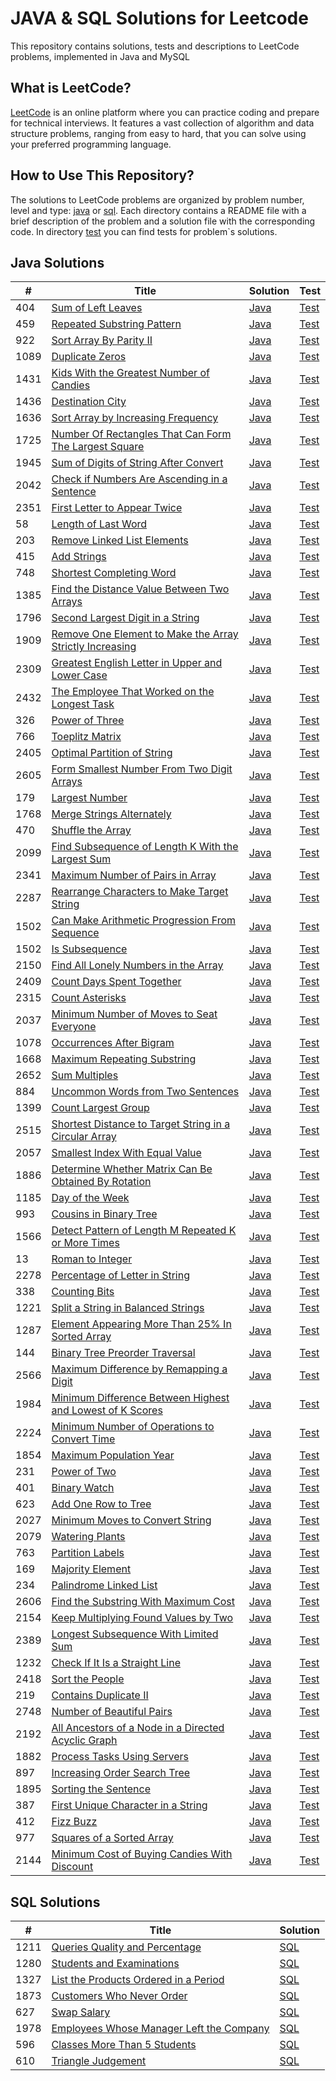 # JAVA & SQL Solutions for Leetcode

This repository contains solutions, tests and descriptions to LeetCode problems, implemented in Java and MySQL

## What is LeetCode?

[LeetCode](https://leetcode.com/) is an online platform where you can practice coding and prepare for technical interviews. It features a vast collection of algorithm and data structure problems, ranging from easy to hard, that you can solve using your preferred programming language.

## How to Use This Repository?

The solutions to LeetCode problems are organized by problem number, level and type: [java](https://github.com/SerhiiRyzhkov/leetcode/tree/master/src/main/java) or [sql](https://github.com/SerhiiRyzhkov/leetcode/tree/master/src/main/sql). Each directory contains a README file with a brief description of the problem and a solution file with the corresponding code. In directory [test](https://github.com/SerhiiRyzhkov/leetcode/tree/master/src/test/) you can find tests for problem`s solutions.


## Java Solutions

| #     | Title | Solution                                                                                     | Test                                                                                                  |
|-------| ----- |----------------------------------------------------------------------------------------------|-------------------------------------------------------------------------------------------------------|
| 404   | [Sum of Left Leaves](https://leetcode.com/problems/sum-of-left-leaves/) | [Java](https://github.com/SerhiiRyzhkov/leetcode/tree/master/src/main/java/easy/Task_404)    | [Test](https://github.com/SerhiiRyzhkov/leetcode/blob/master/src/test/easy/Task_404/SolutionTest.java) |
| 459   | [Repeated Substring Pattern](https://leetcode.com/problems/repeated-substring-pattern/) | [Java](https://github.com/SerhiiRyzhkov/leetcode/tree/master/src/main/java/easy/Task_459)    | [Test](https://github.com/SerhiiRyzhkov/leetcode/blob/master/src/test/easy/Task_459/SolutionTest.java) | 
| 922   | [Sort Array By Parity II](https://leetcode.com/problems/sort-array-by-parity-ii/) | [Java](https://github.com/SerhiiRyzhkov/leetcode/tree/master/src/main/java/easy/Task_922)    | [Test](https://github.com/SerhiiRyzhkov/leetcode/blob/master/src/test/easy/Task_922/SolutionTest.java) | 
| 1089  | [Duplicate Zeros](https://leetcode.com/problems/duplicate-zeros/) | [Java](https://github.com/SerhiiRyzhkov/leetcode/tree/master/src/main/java/easy/Task_1089)   | [Test](https://github.com/SerhiiRyzhkov/leetcode/blob/master/src/test/easy/Task_1089/SolutionTest.java) | 
| 1431  | [Kids With the Greatest Number of Candies](https://leetcode.com/problems/kids-with-the-greatest-number-of-candies/) | [Java](https://github.com/SerhiiRyzhkov/leetcode/tree/master/src/main/java/easy/Task_1431)   | [Test](https://github.com/SerhiiRyzhkov/leetcode/blob/master/src/test/easy/Task_1431/SolutionTest.java) | 
| 1436  | [Destination City](https://leetcode.com/problems/destination-city/) | [Java](https://github.com/SerhiiRyzhkov/leetcode/tree/master/src/main/java/easy/Task_1436)   | [Test](https://github.com/SerhiiRyzhkov/leetcode/blob/master/src/test/easy/Task_1436/SolutionTest.java) | 
| 1636  | [Sort Array by Increasing Frequency](https://leetcode.com/problems/sort-array-by-increasing-frequency/) | [Java](https://github.com/SerhiiRyzhkov/leetcode/tree/master/src/main/java/easy/Task_1636)   | [Test](https://github.com/SerhiiRyzhkov/leetcode/blob/master/src/test/easy/Task_1636/SolutionTest.java) | 
| 1725  | [Number Of Rectangles That Can Form The Largest Square](https://leetcode.com/problems/number-of-rectangles-that-can-form-the-largest-square/) | [Java](https://github.com/SerhiiRyzhkov/leetcode/tree/master/src/main/java/easy/Task_1725)   | [Test](https://github.com/SerhiiRyzhkov/leetcode/blob/master/src/test/easy/Task_1725/SolutionTest.java) | 
| 1945  | [Sum of Digits of String After Convert](https://leetcode.com/problems/sum-of-digits-of-string-after-convert/) | [Java](https://github.com/SerhiiRyzhkov/leetcode/tree/master/src/main/java/easy/Task_1945)   | [Test](https://github.com/SerhiiRyzhkov/leetcode/blob/master/src/test/easy/Task_1945/SolutionTest.java) | 
| 2042  | [Check if Numbers Are Ascending in a Sentence](https://leetcode.com/problems/check-if-numbers-are-ascending-in-a-sentence/) | [Java](https://github.com/SerhiiRyzhkov/leetcode/tree/master/src/main/java/easy/Task_2042)   | [Test](https://github.com/SerhiiRyzhkov/leetcode/blob/master/src/test/easy/Task_2042/SolutionTest.java) | 
| 2351  | [First Letter to Appear Twice](https://leetcode.com/problems/first-letter-to-appear-twice/) | [Java](https://github.com/SerhiiRyzhkov/leetcode/tree/master/src/main/java/easy/Task_2351)   | [Test](https://github.com/SerhiiRyzhkov/leetcode/blob/master/src/test/easy/Task_2351/SolutionTest.java) |
| 58    | [Length of Last Word](https://leetcode.com/problems/length-of-last-word/) | [Java](https://github.com/SerhiiRyzhkov/leetcode/tree/master/src/main/java/easy/Task_58)     | [Test](https://github.com/SerhiiRyzhkov/leetcode/blob/master/src/test/easy/Task_58/SolutionTest.java) | 
| 203   | [Remove Linked List Elements](https://leetcode.com/problems/remove-linked-list-elements/) | [Java](https://github.com/SerhiiRyzhkov/leetcode/tree/master/src/main/java/easy/Task_203)    | [Test](https://github.com/SerhiiRyzhkov/leetcode/blob/master/src/test/easy/Task_203/SolutionTest.java) | 
| 415   | [Add Strings](https://leetcode.com/problems/add-strings/) | [Java](https://github.com/SerhiiRyzhkov/leetcode/tree/master/src/main/java/easy/Task_415)    | [Test](https://github.com/SerhiiRyzhkov/leetcode/blob/master/src/test/easy/Task_415/SolutionTest.java) | 
| 748   | [Shortest Completing Word](https://leetcode.com/problems/shortest-completing-word/) | [Java](https://github.com/SerhiiRyzhkov/leetcode/tree/master/src/main/java/easy/Task_748)    | [Test](https://github.com/SerhiiRyzhkov/leetcode/blob/master/src/test/easy/Task_748/SolutionTest.java) | 
| 1385  | [Find the Distance Value Between Two Arrays](https://leetcode.com/problems/find-the-distance-value-between-two-arrays/) | [Java](https://github.com/SerhiiRyzhkov/leetcode/tree/master/src/main/java/easy/Task_1385)   | [Test](https://github.com/SerhiiRyzhkov/leetcode/blob/master/src/test/easy/Task_1385/SolutionTest.java) | 
| 1796  | [Second Largest Digit in a String](https://leetcode.com/problems/second-largest-digit-in-a-string/) | [Java](https://github.com/SerhiiRyzhkov/leetcode/tree/master/src/main/java/easy/Task_1796)   | [Test](https://github.com/SerhiiRyzhkov/leetcode/blob/master/src/test/easy/Task_1796/SolutionTest.java) | 
| 1909  | [Remove One Element to Make the Array Strictly Increasing](https://leetcode.com/problems/remove-one-element-to-make-the-array-strictly-increasing/) | [Java](https://github.com/SerhiiRyzhkov/leetcode/tree/master/src/main/java/easy/Task_1909)   | [Test](https://github.com/SerhiiRyzhkov/leetcode/blob/master/src/test/easy/Task_1909/SolutionTest.java) |
| 2309  | [Greatest English Letter in Upper and Lower Case](https://leetcode.com/problems/greatest-english-letter-in-upper-and-lower-case/) | [Java](https://github.com/SerhiiRyzhkov/leetcode/tree/master/src/main/java/easy/Task_2309)   | [Test](https://github.com/SerhiiRyzhkov/leetcode/blob/master/src/test/easy/Task_2309/SolutionTest.java) |
| 2432  | [The Employee That Worked on the Longest Task](https://leetcode.com/problems/the-employee-that-worked-on-the-longest-task/) | [Java](https://github.com/SerhiiRyzhkov/leetcode/tree/master/src/main/java/easy/Task_2432)   | [Test](https://github.com/SerhiiRyzhkov/leetcode/blob/master/src/test/easy/Task_2432/SolutionTest.java) |
| 326   | [Power of Three](https://leetcode.com/problems/power-of-three/) | [Java](https://github.com/SerhiiRyzhkov/leetcode/tree/master/src/main/java/easy/Task_326)    | [Test](https://github.com/SerhiiRyzhkov/leetcode/blob/master/src/test/easy/Task_326/SolutionTest.java) |
| 766   | [Toeplitz Matrix](https://leetcode.com/problems/power-of-three/) | [Java](https://github.com/SerhiiRyzhkov/leetcode/tree/master/src/main/java/easy/Task_766)    | [Test](https://github.com/SerhiiRyzhkov/leetcode/blob/master/src/test/easy/Task_766/SolutionTest.java) |
| 2405  | [Optimal Partition of String](https://leetcode.com/problems/optimal-partition-of-string/) | [Java](https://github.com/SerhiiRyzhkov/leetcode/tree/master/src/main/java/medium/Task_2405) | [Test](https://github.com/SerhiiRyzhkov/leetcode/blob/master/src/test/medium/Task_2405/SolutionTest.java) |
| 2605  | [Form Smallest Number From Two Digit Arrays](https://leetcode.com/problems/form-smallest-number-from-two-digit-arrays/) | [Java](https://github.com/SerhiiRyzhkov/leetcode/tree/master/src/main/java/easy/Task_2605)   | [Test](https://github.com/SerhiiRyzhkov/leetcode/blob/master/src/test/easy/Task_2605/SolutionTest.java) |
| 179   | [Largest Number](https://leetcode.com/problems/largest-number//) | [Java](https://github.com/SerhiiRyzhkov/leetcode/tree/master/src/main/java/medium/Task_179)  | [Test](https://github.com/SerhiiRyzhkov/leetcode/blob/master/src/test/medium/Task_179/SolutionTest.java) |
| 1768  | [Merge Strings Alternately](https://leetcode.com/problems/merge-strings-alternately/) | [Java](https://github.com/SerhiiRyzhkov/leetcode/tree/master/src/main/java/easy/Task_1768)   | [Test](https://github.com/SerhiiRyzhkov/leetcode/blob/master/src/test/easy/Task_1768/SolutionTest.java) |
| 470   | [Shuffle the Array](https://leetcode.com/problems/shuffle-the-array/) | [Java](https://github.com/SerhiiRyzhkov/leetcode/tree/master/src/main/java/easy/Task_470)    | [Test](https://github.com/SerhiiRyzhkov/leetcode/blob/master/src/test/easy/Task_470/SolutionTest.java) |
| 2099  | [Find Subsequence of Length K With the Largest Sum](https://leetcode.com/problems/find-subsequence-of-length-k-with-the-largest-sum/) | [Java](https://github.com/SerhiiRyzhkov/leetcode/tree/master/src/main/java/easy/Task_2099)   | [Test](https://github.com/SerhiiRyzhkov/leetcode/blob/master/src/test/easy/Task_2099/SolutionTest.java) |
| 2341  | [Maximum Number of Pairs in Array](https://leetcode.com/problems/maximum-number-of-pairs-in-array/) | [Java](https://github.com/SerhiiRyzhkov/leetcode/tree/master/src/main/java/easy/Task_2341)   | [Test](https://github.com/SerhiiRyzhkov/leetcode/blob/master/src/test/easy/Task_2341/SolutionTest.java) |
| 2287  | [Rearrange Characters to Make Target String](https://leetcode.com/problems/rearrange-characters-to-make-target-string/) | [Java](https://github.com/SerhiiRyzhkov/leetcode/tree/master/src/main/java/easy/Task_2287)   | [Test](https://github.com/SerhiiRyzhkov/leetcode/blob/master/src/test/easy/Task_2287/SolutionTest.java) |
| 1502  | [Can Make Arithmetic Progression From Sequence](https://leetcode.com/problems/can-make-arithmetic-progression-from-sequence/) | [Java](https://github.com/SerhiiRyzhkov/leetcode/tree/master/src/main/java/easy/Task_1502)   | [Test](https://github.com/SerhiiRyzhkov/leetcode/blob/master/src/test/easy/Task_1502/SolutionTest.java) |
| 1502  | [Is Subsequence](https://leetcode.com/problems/is-subsequence/) | [Java](https://github.com/SerhiiRyzhkov/leetcode/tree/master/src/main/java/easy/Task_392)    | [Test](https://github.com/SerhiiRyzhkov/leetcode/blob/master/src/test/easy/Task_392/SolutionTest.java) |
| 2150  | [Find All Lonely Numbers in the Array](https://leetcode.com/problems/find-all-lonely-numbers-in-the-array/) | [Java](https://github.com/SerhiiRyzhkov/leetcode/tree/master/src/main/java/medium/Task_2150) | [Test](https://github.com/SerhiiRyzhkov/leetcode/blob/master/src/test/medium/Task_2150/SolutionTest.java) |
| 2409  | [Count Days Spent Together](https://leetcode.com/problems/count-days-spent-together/) | [Java](https://github.com/SerhiiRyzhkov/leetcode/tree/master/src/main/java/easy.Task_2409)   | [Test](https://github.com/SerhiiRyzhkov/leetcode/blob/master/src/test/easy.Task_2409/SolutionTest.java) |
| 2315  | [Count Asterisks](https://leetcode.com/problems/count-asterisks/) | [Java](https://github.com/SerhiiRyzhkov/leetcode/tree/master/src/main/java/easy.Task_2315)   | [Test](https://github.com/SerhiiRyzhkov/leetcode/blob/master/src/test/easy.Task_2315/SolutionTest.java) |
| 2037  | [Minimum Number of Moves to Seat Everyone](https://leetcode.com/problems/minimum-number-of-moves-to-seat-everyone/) | [Java](https://github.com/SerhiiRyzhkov/leetcode/tree/master/src/main/java/easy.Task_2037)   | [Test](https://github.com/SerhiiRyzhkov/leetcode/blob/master/src/test/easy.Task_2037/SolutionTest.java) |
| 1078  | [Occurrences After Bigram](https://leetcode.com/problems/occurrences-after-bigram/) | [Java](https://github.com/SerhiiRyzhkov/leetcode/tree/master/src/main/java/easy.Task_1078)   | [Test](https://github.com/SerhiiRyzhkov/leetcode/blob/master/src/test/easy.Task_1078/SolutionTest.java) |
| 1668  | [Maximum Repeating Substring](https://leetcode.com/problems/maximum-repeating-substring/) | [Java](https://github.com/SerhiiRyzhkov/leetcode/tree/master/src/main/java/easy.Task_1668)   | [Test](https://github.com/SerhiiRyzhkov/leetcode/blob/master/src/test/easy.Task_1668/SolutionTest.java) |
| 2652  | [Sum Multiples](https://leetcode.com/problems/sum-multiples/) | [Java](https://github.com/SerhiiRyzhkov/leetcode/tree/master/src/main/java/easy.Task_2652)   | [Test](https://github.com/SerhiiRyzhkov/leetcode/blob/master/src/test/easy.Task_2652/SolutionTest.java) |
| 884   | [Uncommon Words from Two Sentences](https://leetcode.com/problems/uncommon-words-from-two-sentences/) | [Java](https://github.com/SerhiiRyzhkov/leetcode/tree/master/src/main/java/easy.Task_884)    | [Test](https://github.com/SerhiiRyzhkov/leetcode/blob/master/src/test/easy.Task_884/SolutionTest.java) |
| 1399  | [Count Largest Group](https://leetcode.com/problems/count-largest-group/) | [Java](https://github.com/SerhiiRyzhkov/leetcode/tree/master/src/main/java/easy.Task_1399)   | [Test](https://github.com/SerhiiRyzhkov/leetcode/blob/master/src/test/easy.Task_1399/SolutionTest.java) |
| 2515  | [Shortest Distance to Target String in a Circular Array](https://leetcode.com/problems/shortest-distance-to-target-string-in-a-circular-array/) | [Java](https://github.com/SerhiiRyzhkov/leetcode/tree/master/src/main/java/easy.Task_2515)   | [Test](https://github.com/SerhiiRyzhkov/leetcode/blob/master/src/test/easy.Task_2515/SolutionTest.java) |
| 2057  | [Smallest Index With Equal Value](https://leetcode.com/problems/smallest-index-with-equal-value/) | [Java](https://github.com/SerhiiRyzhkov/leetcode/tree/master/src/main/java/easy.Task_2057)   | [Test](https://github.com/SerhiiRyzhkov/leetcode/blob/master/src/test/easy.Task_2057/SolutionTest.java) |
| 1886  | [Determine Whether Matrix Can Be Obtained By Rotation](https://leetcode.com/problems/determine-whether-matrix-can-be-obtained-by-rotation/) | [Java](https://github.com/SerhiiRyzhkov/leetcode/tree/master/src/main/java/easy.Task_1886)   | [Test](https://github.com/SerhiiRyzhkov/leetcode/blob/master/src/test/easy.Task_1886/SolutionTest.java) |
| 1185  | [Day of the Week](https://leetcode.com/problems/day-of-the-week/) | [Java](https://github.com/SerhiiRyzhkov/leetcode/tree/master/src/main/java/easy.Task_1185)   | [Test](https://github.com/SerhiiRyzhkov/leetcode/blob/master/src/test/easy.Task_1185/SolutionTest.java) |
| 993   | [Cousins in Binary Tree](https://leetcode.com/problems/cousins-in-binary-tree/) | [Java](https://github.com/SerhiiRyzhkov/leetcode/tree/master/src/main/java/easy.Task_993)    | [Test](https://github.com/SerhiiRyzhkov/leetcode/blob/master/src/test/easy.Task_993/SolutionTest.java) |
| 1566  | [Detect Pattern of Length M Repeated K or More Times](https://leetcode.com/problems/detect-pattern-of-length-m-repeated-k-or-more-times/) | [Java](https://github.com/SerhiiRyzhkov/leetcode/tree/master/src/main/java/easy.Task_1566)   | [Test](https://github.com/SerhiiRyzhkov/leetcode/blob/master/src/test/easy.Task_1566/SolutionTest.java) |
| 13    | [Roman to Integer](https://leetcode.com/problems/roman-to-integer/) | [Java](https://github.com/SerhiiRyzhkov/leetcode/tree/master/src/main/java/easy.Task_13)     | [Test](https://github.com/SerhiiRyzhkov/leetcode/blob/master/src/test/easy.Task_13/SolutionTest.java) |
| 2278  | [Percentage of Letter in String](https://leetcode.com/problems/percentage-of-letter-in-string/) | [Java](https://github.com/SerhiiRyzhkov/leetcode/tree/master/src/main/java/easy.Task_2278)   | [Test](https://github.com/SerhiiRyzhkov/leetcode/blob/master/src/test/easy.Task_2278/SolutionTest.java) |
| 338   | [Counting Bits](https://leetcode.com/problems/counting-bits/) | [Java](https://github.com/SerhiiRyzhkov/leetcode/tree/master/src/main/java/easy.Task_338)    | [Test](https://github.com/SerhiiRyzhkov/leetcode/blob/master/src/test/easy.Task_338/SolutionTest.java) |
| 1221  | [Split a String in Balanced Strings](https://leetcode.com/problems/split-a-string-in-balanced-strings/) | [Java](https://github.com/SerhiiRyzhkov/leetcode/tree/master/src/main/java/easy.Task_1221)   | [Test](https://github.com/SerhiiRyzhkov/leetcode/blob/master/src/test/easy.Task_1221/SolutionTest.java) |
| 1287  | [Element Appearing More Than 25% In Sorted Array](https://leetcode.com/problems/element-appearing-more-than-25-in-sorted-array/) | [Java](https://github.com/SerhiiRyzhkov/leetcode/tree/master/src/main/java/easy.Task_1287)   | [Test](https://github.com/SerhiiRyzhkov/leetcode/blob/master/src/test/easy.Task_1287/SolutionTest.java) |
| 144   | [Binary Tree Preorder Traversal](https://leetcode.com/problems/binary-tree-preorder-traversal/) | [Java](https://github.com/SerhiiRyzhkov/leetcode/tree/master/src/main/java/easy.Task_144)    | [Test](https://github.com/SerhiiRyzhkov/leetcode/blob/master/src/test/easy.Task_144/SolutionTest.java) |
| 2566  | [Maximum Difference by Remapping a Digit](https://leetcode.com/problems/maximum-difference-by-remapping-a-digit/) | [Java](https://github.com/SerhiiRyzhkov/leetcode/tree/master/src/main/java/easy.Task_2566)   | [Test](https://github.com/SerhiiRyzhkov/leetcode/blob/master/src/test/easy.Task_2566/SolutionTest.java) |
| 1984  | [Minimum Difference Between Highest and Lowest of K Scores](https://leetcode.com/problems/minimum-difference-between-highest-and-lowest-of-k-scores/) | [Java](https://github.com/SerhiiRyzhkov/leetcode/tree/master/src/main/java/easy.Task_1984)   | [Test](https://github.com/SerhiiRyzhkov/leetcode/blob/master/src/test/easy.Task_1984/SolutionTest.java) |
| 2224  | [Minimum Number of Operations to Convert Time](https://leetcode.com/problems/minimum-number-of-operations-to-convert-time/) | [Java](https://github.com/SerhiiRyzhkov/leetcode/tree/master/src/main/java/easy.Task_2224)   | [Test](https://github.com/SerhiiRyzhkov/leetcode/blob/master/src/test/easy.Task_2224/SolutionTest.java) |
| 1854  | [Maximum Population Year](https://leetcode.com/problems/maximum-population-year/) | [Java](https://github.com/SerhiiRyzhkov/leetcode/tree/master/src/main/java/easy.Task_1854)   | [Test](https://github.com/SerhiiRyzhkov/leetcode/blob/master/src/test/easy.Task_1854/SolutionTest.java) |
| 231   | [Power of Two](https://leetcode.com/problems/power-of-two/) | [Java](https://github.com/SerhiiRyzhkov/leetcode/tree/master/src/main/java/easy.Task_231)    | [Test](https://github.com/SerhiiRyzhkov/leetcode/blob/master/src/test/easy.Task_231/SolutionTest.java) |
| 401   | [Binary Watch](https://leetcode.com/problems/binary-watch/) | [Java](https://github.com/SerhiiRyzhkov/leetcode/tree/master/src/main/java/easy.Task_401)    | [Test](https://github.com/SerhiiRyzhkov/leetcode/blob/master/src/test/easy.Task_401/SolutionTest.java) |
| 623   | [Add One Row to Tree](https://leetcode.com/problems/add-one-row-to-tree/) | [Java](https://github.com/SerhiiRyzhkov/leetcode/tree/master/src/main/java/medium.Task_623)  | [Test](https://github.com/SerhiiRyzhkov/leetcode/blob/master/src/test/medium.Task_623/SolutionTest.java) |
| 2027  | [Minimum Moves to Convert String](https://leetcode.com/problems/minimum-moves-to-convert-string/) | [Java](https://github.com/SerhiiRyzhkov/leetcode/tree/master/src/main/java/easy.Task_2027)   | [Test](https://github.com/SerhiiRyzhkov/leetcode/blob/master/src/test/easy.Task_2027/SolutionTest.java) |
| 2079  | [Watering Plants](https://leetcode.com/problems/watering-plants/) | [Java](https://github.com/SerhiiRyzhkov/leetcode/tree/master/src/main/java/medium.Task_2079) | [Test](https://github.com/SerhiiRyzhkov/leetcode/blob/master/src/test/medium.Task_2079/SolutionTest.java) |
| 763   | [Partition Labels](https://leetcode.com/problems/partition-labels/) | [Java](https://github.com/SerhiiRyzhkov/leetcode/tree/master/src/main/java/medium.Task_763)  | [Test](https://github.com/SerhiiRyzhkov/leetcode/blob/master/src/test/medium.Task_763/SolutionTest.java) |
| 169   | [Majority Element](https://leetcode.com/problems/majority-element/) | [Java](https://github.com/SerhiiRyzhkov/leetcode/tree/master/src/main/java/easy.Task_169)    | [Test](https://github.com/SerhiiRyzhkov/leetcode/blob/master/src/test/easy.Task_169/SolutionTest.java) |
| 234   | [Palindrome Linked List](https://leetcode.com/problems/palindrome-linked-list/) | [Java](https://github.com/SerhiiRyzhkov/leetcode/tree/master/src/main/java/easy.Task_234)    | [Test](https://github.com/SerhiiRyzhkov/leetcode/blob/master/src/test/easy.Task_234/SolutionTest.java) |
| 2606  | [Find the Substring With Maximum Cost](https://leetcode.com/problems/find-the-substring-with-maximum-cost/) | [Java](https://github.com/SerhiiRyzhkov/leetcode/tree/master/src/main/java/medium.Task_2606) | [Test](https://github.com/SerhiiRyzhkov/leetcode/blob/master/src/test/medium.Task_2606/SolutionTest.java) |
| 2154  | [Keep Multiplying Found Values by Two](https://leetcode.com/problems/keep-multiplying-found-values-by-two/description/) | [Java](https://github.com/SerhiiRyzhkov/leetcode/tree/master/src/main/java/easy.Task_2606)   | [Test](https://github.com/SerhiiRyzhkov/leetcode/blob/master/src/test/easy.Task_2154/SolutionTest.java) |
| 2389  | [Longest Subsequence With Limited Sum](https://leetcode.com/problems/longest-subsequence-with-limited-sum/) | [Java](https://github.com/SerhiiRyzhkov/leetcode/tree/master/src/main/java/easy.Task_2389)   | [Test](https://github.com/SerhiiRyzhkov/leetcode/blob/master/src/test/easy.Task_2389/SolutionTest.java) |
| 1232  | [Check If It Is a Straight Line](https://leetcode.com/problems/check-if-it-is-a-straight-line/) | [Java](https://github.com/SerhiiRyzhkov/leetcode/tree/master/src/main/java/easy.Task_1232)   | [Test](https://github.com/SerhiiRyzhkov/leetcode/blob/master/src/test/easy.Task_1232/SolutionTest.java) |
| 2418  | [Sort the People](https://leetcode.com/problems/sort-the-people/) | [Java](https://github.com/SerhiiRyzhkov/leetcode/tree/master/src/main/java/easy.Task_2418)   | [Test](https://github.com/SerhiiRyzhkov/leetcode/blob/master/src/test/easy.Task_2418/SolutionTest.java) |
| 219   | [Contains Duplicate II](https://leetcode.com/problems/contains-duplicate-ii/) | [Java](https://github.com/SerhiiRyzhkov/leetcode/tree/master/src/main/java/easy.Task_219)    | [Test](https://github.com/SerhiiRyzhkov/leetcode/blob/master/src/test/easy.Task_219/SolutionTest.java) |
| 2748  | [Number of Beautiful Pairs](https://leetcode.com/problems/number-of-beautiful-pairs/) | [Java](https://github.com/SerhiiRyzhkov/leetcode/tree/master/src/main/java/easy.Task_2748)   | [Test](https://github.com/SerhiiRyzhkov/leetcode/blob/master/src/test/easy.Task_2748/SolutionTest.java) |
| 2192  | [All Ancestors of a Node in a Directed Acyclic Graph](https://leetcode.com/problems/all-ancestors-of-a-node-in-a-directed-acyclic-graph/) | [Java](https://github.com/SerhiiRyzhkov/leetcode/tree/master/src/main/java/medium.Task_2192) | [Test](https://github.com/SerhiiRyzhkov/leetcode/blob/master/src/test/medium.Task_2192/SolutionTest.java) |
| 1882  | [Process Tasks Using Servers](https://leetcode.com/problems/process-tasks-using-servers/description/) | [Java](https://github.com/SerhiiRyzhkov/leetcode/tree/master/src/main/java/medium.Task_1882) | [Test](https://github.com/SerhiiRyzhkov/leetcode/blob/master/src/test/medium.Task_1882/SolutionTest.java) |
| 897   | [Increasing Order Search Tree](https://leetcode.com/problems/increasing-order-search-tree/) | [Java](https://github.com/SerhiiRyzhkov/leetcode/tree/master/src/main/java/easy.Task_897)    | [Test](https://github.com/SerhiiRyzhkov/leetcode/blob/master/src/test/easy.Task_897/SolutionTest.java) |
| 1895  | [Sorting the Sentence](https://leetcode.com/problems/sorting-the-sentence/) | [Java](https://github.com/SerhiiRyzhkov/leetcode/tree/master/src/main/java/easy.Task_1895)    | [Test](https://github.com/SerhiiRyzhkov/leetcode/blob/master/src/test/easy.Task_1895/SolutionTest.java) |
| 387   | [First Unique Character in a String](https://leetcode.com/problems/first-unique-character-in-a-string/) | [Java](https://github.com/SerhiiRyzhkov/leetcode/tree/master/src/main/java/easy.Task_387)    | [Test](https://github.com/SerhiiRyzhkov/leetcode/blob/master/src/test/easy.Task_387/SolutionTest.java) |
| 412   | [Fizz Buzz](https://leetcode.com/problems/fizz-buzz/) | [Java](https://github.com/SerhiiRyzhkov/leetcode/tree/master/src/main/java/easy.Task_412)    | [Test](https://github.com/SerhiiRyzhkov/leetcode/blob/master/src/test/easy.Task_412/SolutionTest.java) |
| 977   | [Squares of a Sorted Array](https://leetcode.com/problems/squares-of-a-sorted-array/) | [Java](https://github.com/SerhiiRyzhkov/leetcode/tree/master/src/main/java/easy.Task_977)    | [Test](https://github.com/SerhiiRyzhkov/leetcode/blob/master/src/test/easy.Task_977/SolutionTest.java) |
| 2144  | [Minimum Cost of Buying Candies With Discount](https://leetcode.com/problems/minimum-cost-of-buying-candies-with-discount/) | [Java](https://github.com/SerhiiRyzhkov/leetcode/tree/master/src/main/java/easy.Task_2144)    | [Test](https://github.com/SerhiiRyzhkov/leetcode/blob/master/src/test/easy.Task_2144/SolutionTest.java) |


## SQL Solutions

| #    | Title | Solution                                                                                 |
|------| ----- |------------------------------------------------------------------------------------------|
| 1211 | [Queries Quality and Percentage](https://leetcode.com/problems/queries-quality-and-percentage/) | [SQL](https://github.com/SerhiiRyzhkov/leetcode/tree/master/src/main/sql/easy/Task_1211) |
| 1280 | [Students and Examinations](https://leetcode.com/problems/students-and-examinations/) | [SQL](https://github.com/SerhiiRyzhkov/leetcode/tree/master/src/main/sql/easy/Task_1280) |
| 1327 | [List the Products Ordered in a Period](https://leetcode.com/problems/list-the-products-ordered-in-a-period/) | [SQL](https://github.com/SerhiiRyzhkov/leetcode/tree/master/src/main/sql/easy/Task_1327) |
| 1873 | [Customers Who Never Order](https://leetcode.com/problems/customers-who-never-order/) | [SQL](https://github.com/SerhiiRyzhkov/leetcode/tree/master/src/main/sql/easy/Task_1873) |
| 627  | [Swap Salary](https://leetcode.com/problems/swap-salary/) | [SQL](https://github.com/SerhiiRyzhkov/leetcode/tree/master/src/main/sql/easy/Task_627)  |
| 1978 | [Employees Whose Manager Left the Company](https://leetcode.com/problems/employees-whose-manager-left-the-company/) | [SQL](https://github.com/SerhiiRyzhkov/leetcode/tree/master/src/main/sql/easy/Task_1978) |
| 596  | [Classes More Than 5 Students](https://leetcode.com/problems/classes-more-than-5-students/) | [SQL](https://github.com/SerhiiRyzhkov/leetcode/tree/master/src/main/sql/easy/Task_596) |
| 610  | [Triangle Judgement](https://leetcode.com/problems/triangle-judgement/) | [SQL](https://github.com/SerhiiRyzhkov/leetcode/tree/master/src/main/sql/easy/Task_610) |
